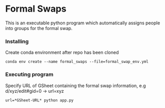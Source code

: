# Formal Swaps

This is an executable python program which automatically assigns people into groups for the formal swap. 

### Installing

Create conda environment after repo has been cloned
```
conda env create --name formal_swaps --file=formal_swap_env.yml
```

### Executing program

Specify URL of GSheet containing the formal swap information, e.g d/xyz/edit#gid=0 -> url=xyz
```
url=*GSheet-URL* python app.py
```

